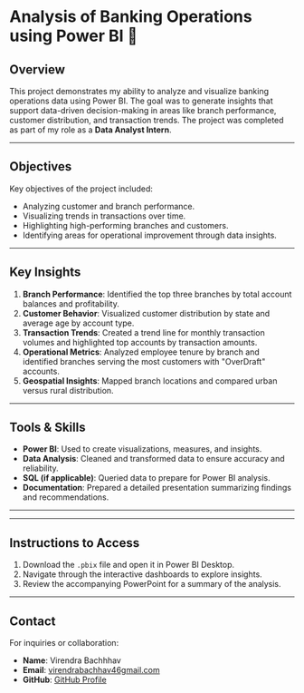 # Analysis of Banking Operations using Power BI 🏦

## Overview
This project demonstrates my ability to analyze and visualize banking operations data using Power BI. The goal was to generate insights that support data-driven decision-making in areas like branch performance, customer distribution, and transaction trends. The project was completed as part of my role as a **Data Analyst Intern**.

---

## Objectives
Key objectives of the project included:
- Analyzing customer and branch performance.
- Visualizing trends in transactions over time.
- Highlighting high-performing branches and customers.
- Identifying areas for operational improvement through data insights.

---

## Key Insights
1. **Branch Performance**: Identified the top three branches by total account balances and profitability.
2. **Customer Behavior**: Visualized customer distribution by state and average age by account type.
3. **Transaction Trends**: Created a trend line for monthly transaction volumes and highlighted top accounts by transaction amounts.
4. **Operational Metrics**: Analyzed employee tenure by branch and identified branches serving the most customers with "OverDraft" accounts.
5. **Geospatial Insights**: Mapped branch locations and compared urban versus rural distribution.

---

## Tools & Skills
- **Power BI**: Used to create visualizations, measures, and insights.
- **Data Analysis**: Cleaned and transformed data to ensure accuracy and reliability.
- **SQL (if applicable)**: Queried data to prepare for Power BI analysis.
- **Documentation**: Prepared a detailed presentation summarizing findings and recommendations.

---

---

## Instructions to Access
1. Download the `.pbix` file and open it in Power BI Desktop.
2. Navigate through the interactive dashboards to explore insights.
3. Review the accompanying PowerPoint for a summary of the analysis.


---

## Contact
For inquiries or collaboration:
- **Name**: Virendra Bachhhav  
- **Email**: [virendrabachhav46gmail.com](mailto:your.virendrabachhav46@gmail.com.com)  
- **GitHub**: [GitHub Profile](https://github.com/yourusername)

